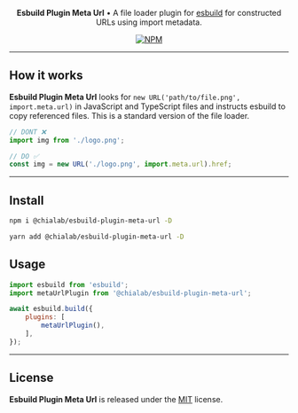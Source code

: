 <p align="center">
    <strong>Esbuild Plugin Meta Url</strong> • A file loader plugin for <a href="https://esbuild.github.io/">esbuild</a> for constructed URLs using import metadata.
</p>

<p align="center">
    <a href="https://www.npmjs.com/package/@chialab/esbuild-plugin-meta-url"><img alt="NPM" src="https://img.shields.io/npm/v/@chialab/esbuild-plugin-meta-url.svg?style=flat-square"></a>
</p>

---

## How it works

**Esbuild Plugin Meta Url** looks for `new URL('path/to/file.png', import.meta.url)` in JavaScript and TypeScript files and instructs esbuild to copy referenced files. This is a standard version of the file loader.

```js
// DONT ❌
import img from './logo.png';

// DO ✅
const img = new URL('./logo.png', import.meta.url).href;
```

---

## Install

```sh
npm i @chialab/esbuild-plugin-meta-url -D
```

```sh
yarn add @chialab/esbuild-plugin-meta-url -D
```

## Usage

```js
import esbuild from 'esbuild';
import metaUrlPlugin from '@chialab/esbuild-plugin-meta-url';

await esbuild.build({
    plugins: [
        metaUrlPlugin(),
    ],
});
```

---

## License

**Esbuild Plugin Meta Url** is released under the [MIT](https://github.com/chialab/rna/blob/main/packages/esbuild-plugin-meta-url/LICENSE) license.
